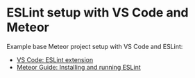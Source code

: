 # ESLint setup with VS Code and Meteor

Example base Meteor project setup with VS Code and ESLint:

* [VS Code: ESLint extension](https://marketplace.visualstudio.com/items?itemName=dbaeumer.vscode-eslint)
* [Meteor Guide: Installing and running ESLint](http://guide.meteor.com/code-style.html#eslint-installing)
